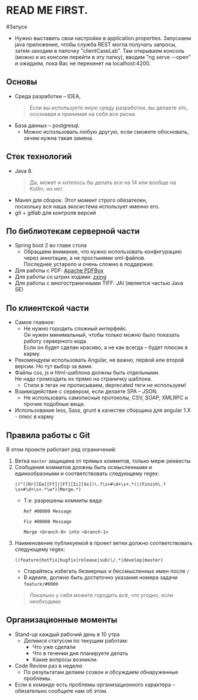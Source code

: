 # READ ME FIRST.

#Запуск
- Нужно выставить свои настройки в application.properties. Запускаем java приложение, чтобы служба REST могла получать запросы,
 затем заходим в папочку "clientCaseLab". 
 Там открываем консоль (можно и из консоли перейти в эту папку), вводим "ng serve --open" и ожидаем,
  пока Вас не перекинет на localhost:4200.

## Основы
- Среда разработки – IDEA,  
    > Если вы используете иную среду разработки, вы делаете это, осознавая и принимая на себя все риски. 
- База данных – postgresql.
    - Можно использовать любую другую, если сможете обосновать, зачем нужна такая замена.

## Cтек технологий
- Java 8. 
    > Да, может и хотелось бы делать все на 14 или вообще на Kotlin, но нет. 
- Maven для сборок. Этот момент строго обязателен,  
    поскольку вся наша экосистема использует именно его.
- git + gitlab для контроля версий

## По библиотекам серверной части
- Spring boot 2 во главе стола
    - Обращаем внимание, что нужно использовать конфигурацию через аннотации, а не простынями xml-файлов.  
        Последнее устарело и очень сложно в поддержке.
- Для работы с PDF: [Apache PDFBox](https://pdfbox.apache.org/)
- Для работы со штрих кодами: [zxing](https://github.com/zxing/zxing)
- Для работы с многостраничными TIFF: JAI (является частью Java SE) 

## По клиентской части
- Самое главное: 
    - Не нужно городить сложный интерфейс.  
        Он нужен минимальный, чтобы только можно было показать работу серверного кода.  
        Если он будет сделан красиво, а не как всегда – будет плюсик в карму.
- Рекомендуем использовать Angular, не важно, первой или второй версии. Но тут выбор за вами.
- Файлы css, js и html-шаблона должны быть отдельными.  
    Не надо громоздить их прямо на страничку шаблона. 
    - Стили в тегах не прописываем, deprecated теги не используем!
- Взаимодействие с сервером, если делаете SPA – JSON.
    - Не использовать cамописные протоколы, CSV, SOAP, XMLRPC и прочие подобные вещи.
- Использование less, Sass, grunt в качестве сборщика для angular 1.X - плюс в карму
    
## Правила работы с Git
В этом проекте работает ряд ограничений:
1.  Ветка `master` защищена от прямых коммитов, только мерж реквесты
1.  Сообщения коммитов должны быть осмысленными и единообразными и соответствовать следующему regex:
    ```
    ((^([Rr][Ee][Ff]|[Ff][Ii][Xx])\.?\s+#\d+\s+.*)|(Finish\.?\s+#\d+\s+.*\w*)|Merge.*)
    ```
    *   Т.е. разрешены коммиты вида:
        ```
        Ref #00000 Message
        ```
        ```
        Fix #00000 Message
        ```
        ```
        Merge <branch-0> into <branch-1>
        ```
1.  Наименовение публикуемой в проект ветки должно соответствовать следующему regex:
    ```
    ((feature|hotfix|bugfix|release|sub)\/.*|develop|master)
    ```
    *   Старайтесь избегать безмерных и бессмысленных имен после `/`
    *   В идеале, должно быть достаточно указания номера задачи `feature/#0000`
    > Локально у себя можете городить всё, что угодно, если необходимо

## Организационные моменты
- Stand-up каждый рабочий день в 10 утра
    - Делимся статусом по текущим работам:
        - Что уже сделали
        - Что в течении дня планируете делать
        - Какие вопросы возникли.
- Code Review раз в неделю
    - По результатам делаем созвон и обсуждаем обнаруженные проблемы.
- Если в команде есть проблемы организационного характера – обязательно сообщите нам об этом.
